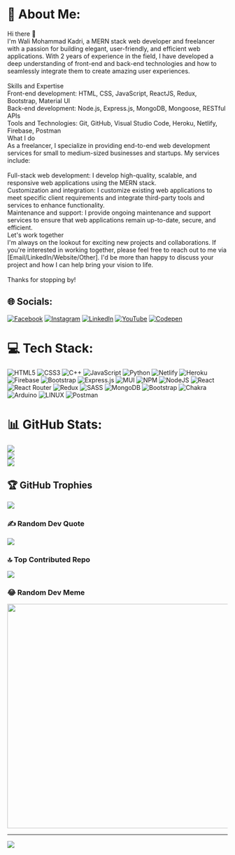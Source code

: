 # 💫 About Me:
Hi there 👋<br>I'm Wali Mohammad Kadri, a MERN stack web developer and freelancer with a passion for building elegant, user-friendly, and efficient web applications. With 2 years of experience in the field, I have developed a deep understanding of front-end and back-end technologies and how to seamlessly integrate them to create amazing user experiences.<br><br>Skills and Expertise<br>Front-end development: HTML, CSS, JavaScript, ReactJS, Redux, Bootstrap, Material UI<br>Back-end development: Node.js, Express.js, MongoDB, Mongoose, RESTful APIs<br>Tools and Technologies: Git, GitHub, Visual Studio Code, Heroku, Netlify, Firebase, Postman<br>What I do<br>As a freelancer, I specialize in providing end-to-end web development services for small to medium-sized businesses and startups. My services include:<br><br>Full-stack web development: I develop high-quality, scalable, and responsive web applications using the MERN stack.<br>Customization and integration: I customize existing web applications to meet specific client requirements and integrate third-party tools and services to enhance functionality.<br>Maintenance and support: I provide ongoing maintenance and support services to ensure that web applications remain up-to-date, secure, and efficient.<br>Let's work together<br>I'm always on the lookout for exciting new projects and collaborations. If you're interested in working together, please feel free to reach out to me via [Email/LinkedIn/Website/Other]. I'd be more than happy to discuss your project and how I can help bring your vision to life.<br><br>Thanks for stopping by!


## 🌐 Socials:
[![Facebook](https://img.shields.io/badge/Facebook-%231877F2.svg?logo=Facebook&logoColor=white)](https://facebook.com/kadri.walimohammad) [![Instagram](https://img.shields.io/badge/Instagram-%23E4405F.svg?logo=Instagram&logoColor=white)](https://instagram.com/_mr_wali_) [![LinkedIn](https://img.shields.io/badge/LinkedIn-%230077B5.svg?logo=linkedin&logoColor=white)](https://linkedin.com/in/wali-mohammad-kadri-501aa3173) [![YouTube](https://img.shields.io/badge/YouTube-%23FF0000.svg?logo=YouTube&logoColor=white)](https://youtube.com/@@TechLadVids) [![Codepen](https://img.shields.io/badge/Codepen-000000?style=for-the-badge&logo=codepen&logoColor=white)](https://codepen.io/Conqxeror) 

# 💻 Tech Stack:
![HTML5](https://img.shields.io/badge/html5-%23E34F26.svg?style=for-the-badge&logo=html5&logoColor=white) ![CSS3](https://img.shields.io/badge/css3-%231572B6.svg?style=for-the-badge&logo=css3&logoColor=white) ![C++](https://img.shields.io/badge/c++-%2300599C.svg?style=for-the-badge&logo=c%2B%2B&logoColor=white) ![JavaScript](https://img.shields.io/badge/javascript-%23323330.svg?style=for-the-badge&logo=javascript&logoColor=%23F7DF1E) ![Python](https://img.shields.io/badge/python-3670A0?style=for-the-badge&logo=python&logoColor=ffdd54) ![Netlify](https://img.shields.io/badge/netlify-%23000000.svg?style=for-the-badge&logo=netlify&logoColor=#00C7B7) ![Heroku](https://img.shields.io/badge/heroku-%23430098.svg?style=for-the-badge&logo=heroku&logoColor=white) ![Firebase](https://img.shields.io/badge/firebase-%23039BE5.svg?style=for-the-badge&logo=firebase) ![Bootstrap](https://img.shields.io/badge/bootstrap-%23563D7C.svg?style=for-the-badge&logo=bootstrap&logoColor=white) ![Express.js](https://img.shields.io/badge/express.js-%23404d59.svg?style=for-the-badge&logo=express&logoColor=%2361DAFB) ![MUI](https://img.shields.io/badge/MUI-%230081CB.svg?style=for-the-badge&logo=material-ui&logoColor=white) ![NPM](https://img.shields.io/badge/NPM-%23000000.svg?style=for-the-badge&logo=npm&logoColor=white) ![NodeJS](https://img.shields.io/badge/node.js-6DA55F?style=for-the-badge&logo=node.js&logoColor=white) ![React](https://img.shields.io/badge/react-%2320232a.svg?style=for-the-badge&logo=react&logoColor=%2361DAFB) ![React Router](https://img.shields.io/badge/React_Router-CA4245?style=for-the-badge&logo=react-router&logoColor=white) ![Redux](https://img.shields.io/badge/redux-%23593d88.svg?style=for-the-badge&logo=redux&logoColor=white) ![SASS](https://img.shields.io/badge/SASS-hotpink.svg?style=for-the-badge&logo=SASS&logoColor=white) ![MongoDB](https://img.shields.io/badge/MongoDB-%234ea94b.svg?style=for-the-badge&logo=mongodb&logoColor=white) ![Bootstrap](https://img.shields.io/badge/bootstrap-%23563D7C.svg?style=for-the-badge&logo=bootstrap&logoColor=white) ![Chakra](https://img.shields.io/badge/chakra-%234ED1C5.svg?style=for-the-badge&logo=chakraui&logoColor=white) ![Arduino](https://img.shields.io/badge/-Arduino-00979D?style=for-the-badge&logo=Arduino&logoColor=white) ![LINUX](https://img.shields.io/badge/Linux-FCC624?style=for-the-badge&logo=linux&logoColor=black) ![Postman](https://img.shields.io/badge/Postman-FF6C37?style=for-the-badge&logo=postman&logoColor=white)
# 📊 GitHub Stats:
![](https://github-readme-stats.vercel.app/api?username=Conqxeror&theme=dark&hide_border=false&include_all_commits=false&count_private=false)<br/>
![](https://github-readme-streak-stats.herokuapp.com/?user=Conqxeror&theme=dark&hide_border=false)<br/>
![](https://github-readme-stats.vercel.app/api/top-langs/?username=Conqxeror&theme=dark&hide_border=false&include_all_commits=false&count_private=false&layout=compact)

## 🏆 GitHub Trophies
![](https://github-profile-trophy.vercel.app/?username=Conqxeror&theme=matrix&no-frame=false&no-bg=false&margin-w=4)

### ✍️ Random Dev Quote
![](https://quotes-github-readme.vercel.app/api?type=vetical&theme=radical)

### 🔝 Top Contributed Repo
![](https://github-contributor-stats.vercel.app/api?username=Conqxeror&limit=5&theme=dark&combine_all_yearly_contributions=true)

### 😂 Random Dev Meme
<img src="https://rm.up.railway.app/" width="512px"/>

---
[![](https://visitcount.itsvg.in/api?id=Conqxeror&icon=0&color=0)](https://visitcount.itsvg.in)

